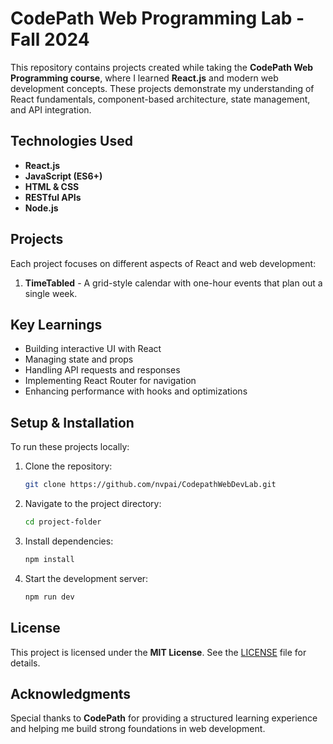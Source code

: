 
# CodePath Web Programming Lab - Fall 2024

This repository contains projects created while taking the **CodePath Web Programming course**, where I learned **React.js** and modern web development concepts. These projects demonstrate my understanding of React fundamentals, component-based architecture, state management, and API integration.

## Technologies Used
- **React.js**
- **JavaScript (ES6+)**
- **HTML & CSS**
- **RESTful APIs**
- **Node.js**

## Projects
Each project focuses on different aspects of React and web development:

1. **TimeTabled** - A grid-style calendar with one-hour events that plan out a single week.
<!-- 2. **[Project Name]** - Brief description of what it does.
3. **[Project Name]** - Brief description of what it does. -->

## Key Learnings
- Building interactive UI with React
- Managing state and props
- Handling API requests and responses
- Implementing React Router for navigation
- Enhancing performance with hooks and optimizations

## Setup & Installation
To run these projects locally:

1. Clone the repository:
   ```bash
   git clone https://github.com/nvpai/CodepathWebDevLab.git
   ```
2. Navigate to the project directory:
   ```bash
   cd project-folder  
   ```
3. Install dependencies:
   ```bash
   npm install  
   ```
4. Start the development server:
   ```bash
   npm run dev  
   ```

## License
This project is licensed under the **MIT License**. See the [LICENSE](LICENSE) file for details.

## Acknowledgments
Special thanks to **CodePath** for providing a structured learning experience and helping me build strong foundations in web development.

